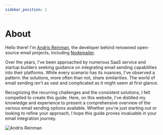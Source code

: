 ```yaml
---
sidebar_position: 2
---
```


# About

Hello there! I'm [Andris Reinman](https://github.com/andris9), the developer behind renowned open-source email projects, including [Nodemailer](https://nodemailer.com/).

Over the years, I've been approached by numerous SaaS service and startup builders seeking guidance on integrating email sending capabilities into their platforms. While every scenario has its nuances, I've observed a pattern: the solutions, more often than not, share similarities. The world of email sending isn't as vast and complicated as it might seem at first glance.

Recognizing the recurring challenges and the consistent solutions, I felt compelled to create this guide. Here, on this website, I've distilled my knowledge and experience to present a comprehensive overview of the various email sending options available. Whether you're just starting out or looking to refine your approach, I hope this guide proves invaluable in your email integration journey.

<div className="custom-image avatar">
    <img src="/img/andris.jpg" alt="Andris Reinman" />
</div>
